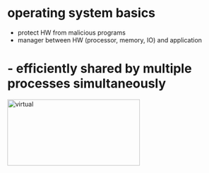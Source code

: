 operating system basics
========================

* protect HW from malicious programs
* manager between HW (processor, memory, IO) and application
# - efficiently shared by multiple processes simultaneously

<img src="virtual.png" width="300px" height="150px" alt="virtual"></img> <br>


